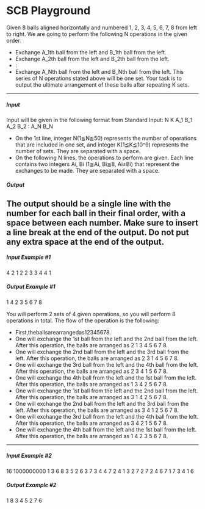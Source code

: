 # SCB Playground

Given 8 balls aligned horizontally and numbered 1, 2, 3, 4, 5, 6, 7, 8 from left to right. We are going to perform the following N operations in the given order.
- Exchange A_1th ball from the left and B_1th ball from the left.
- Exchange A_2th ball from the left and B_2th ball from the left. 
- :
- Exchange A_Nth ball from the left and B_Nth ball from the left.
This series of N operations stated above will be one set.
Your task is to output the ultimate arrangement of these balls after repeating K sets.
---

##### Input #####
Input will be given in the following format from Standard Input:
N K
A_1 B_1
A_2 B_2
:
A_N B_N

- On the 1st line, integer N(1≦N≦50) represents the number of operations that are included in one set, and integer K(1≦K≦10^9) represents the number of sets. They are separated with a space.
- On the following N lines, the operations to perform are given. Each line contains two integers Ai, Bi (1≦Ai, Bi≦8, Ai≠Bi) that represent the exchanges to be made. They are separated with a space.

##### Output #####
The output should be a single line with the number for each ball in their final order, with a space between each number.
Make sure to insert a line break at the end of the output.
Do not put any extra space at the end of the output.
---

##### Input Example \#1 #####
4 2 
1 2
2 3 
3 4
4 1

##### Output Example \#1 #####
1 4 2 3 5 6 7 8


You will perform 2 sets of 4 given operations, so you will perform 8 operations in total. The flow of the operation is the following:
- First,theballsarearrangedas12345678.
- One will exchange the 1st ball from the left and the 2nd ball from the left. After this operation, the
balls are arranged as 2 1 3 4 5 6 7 8.
- One will exchange the 2nd ball from the left and the 3rd ball from the left. After this operation, the
balls are arranged as 2 3 1 4 5 6 7 8.
- One will exchange the 3rd ball from the left and the 4th ball from the left. After this operation, the
balls are arranged as 2 3 4 1 5 6 7 8.
- One will exchange the 4th ball from the left and the 1st ball from the left. After this operation, the
balls are arranged as 1 3 4 2 5 6 7 8.
- One will exchange the 1st ball from the left and the 2nd ball from the left. After this operation, the
balls are arranged as 3 1 4 2 5 6 7 8.
- One will exchange the 2nd ball from the left and the 3rd ball from the left. After this operation, the
balls are arranged as 3 4 1 2 5 6 7 8.
- One will exchange the 3rd ball from the left and the 4th ball from the left. After this operation, the
balls are arranged as 3 4 2 1 5 6 7 8.
- One will exchange the 4th ball from the left and the 1st ball from the left. After this operation, the
balls are arranged as 1 4 2 3 5 6 7 8.
---

##### Input Example \#2 #####
16 1000000000 
1 3
6 8
3 5
2 6
3 7
3 4
4 7
2 4
1 3
2 7
2 7
2 4
6 7
1 7
3 4
1 6

##### Output Example \#2 #####
1 8 3 4 5 2 7 6
